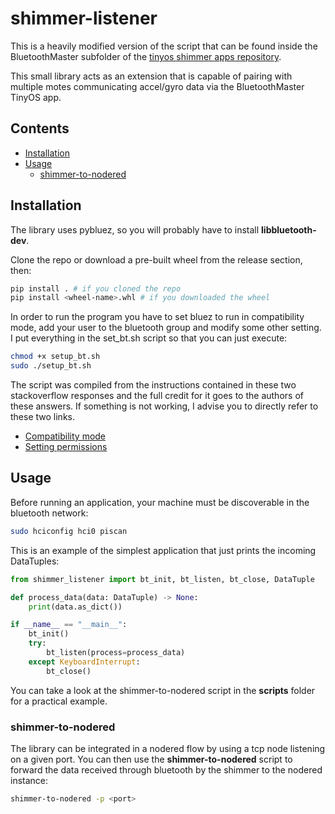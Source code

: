 # shimmer-listener

This is a heavily modified version of the script that can be found inside the 
BluetoothMaster subfolder of the [tinyos shimmer apps repository](https://github.com/ShimmerResearch/tinyos-shimmer).

This small library acts as an extension that is capable of pairing with multiple motes communicating 
accel/gyro data via the BluetoothMaster TinyOS app.

## Contents

- [Installation](#Installation)
- [Usage](#Usage)
    - [shimmer-to-nodered](#shimmer-to-nodered)

## Installation

The library uses pybluez, so you will probably have to install **libbluetooth-dev**.

Clone the repo or download a pre-built wheel from the release section, then:

```bash
pip install . # if you cloned the repo
pip install <wheel-name>.whl # if you downloaded the wheel
```


In order to run the program you have to set bluez to run in compatibility mode, add your user to the bluetooth 
group and modify some other setting. I put everything in the set_bt.sh script so that you can just execute:

```bash
chmod +x setup_bt.sh
sudo ./setup_bt.sh
```

The script was compiled from the instructions contained in these two stackoverflow responses and the full credit 
for it goes to the authors of these answers. If something is not working, I advise you to directly 
refer to these two links.

- [Compatibility mode](https://stackoverflow.com/a/46810116)
- [Setting permissions](https://stackoverflow.com/a/42306883)


## Usage

Before running an application, your machine must be discoverable in the bluetooth network:

```bash
sudo hciconfig hci0 piscan
```

This is an example of the simplest application that just prints the incoming DataTuples:

```python
from shimmer_listener import bt_init, bt_listen, bt_close, DataTuple

def process_data(data: DataTuple) -> None:
    print(data.as_dict())

if __name__ == "__main__":       
    bt_init()
    try:
        bt_listen(process=process_data)
    except KeyboardInterrupt:
        bt_close()
```

You can take a look at the shimmer-to-nodered script in the **scripts** folder for a practical example.

### shimmer-to-nodered

The library can be integrated in a nodered flow by using a tcp node listening on a given port. 
You can then use the **shimmer-to-nodered** script to forward the data received through bluetooth by the shimmer 
to the nodered instance:

```bash
shimmer-to-nodered -p <port>
```

